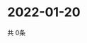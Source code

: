 # 2022-01-20
  共 0条

  <!-- BEGIN -->
  <!-- 最后更新时间Thu Jan 20 2022 19:02:49 GMT+0000 (Coordinated Universal Time) -->
  
  <!-- END -->
  
  